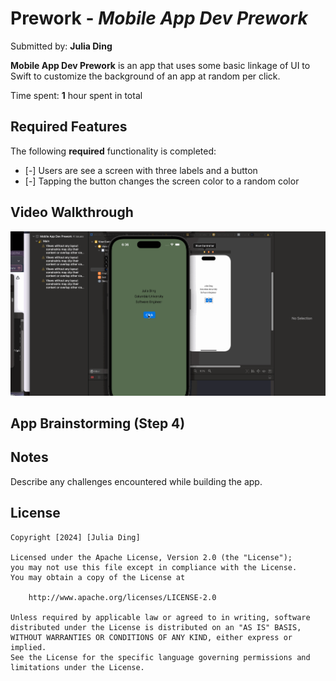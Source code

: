 # Prework - *Mobile App Dev Prework*

Submitted by: **Julia Ding**

**Mobile App Dev Prework** is an app that uses some basic linkage of UI to Swift to customize the background of an app at random per click.

Time spent: **1** hour spent in total

## Required Features

The following **required** functionality is completed:

- [-] Users are see a screen with three labels and a button
- [-] Tapping the button changes the screen color to a random color
 
## Video Walkthrough

<img src='iOS-prework-gif.gif' title='Video Walkthrough' width='' alt='Video Walkthrough' />

## App Brainstorming (Step 4)

## Notes

Describe any challenges encountered while building the app.

## License

    Copyright [2024] [Julia Ding]

    Licensed under the Apache License, Version 2.0 (the "License");
    you may not use this file except in compliance with the License.
    You may obtain a copy of the License at

        http://www.apache.org/licenses/LICENSE-2.0

    Unless required by applicable law or agreed to in writing, software
    distributed under the License is distributed on an "AS IS" BASIS,
    WITHOUT WARRANTIES OR CONDITIONS OF ANY KIND, either express or implied.
    See the License for the specific language governing permissions and
    limitations under the License.
